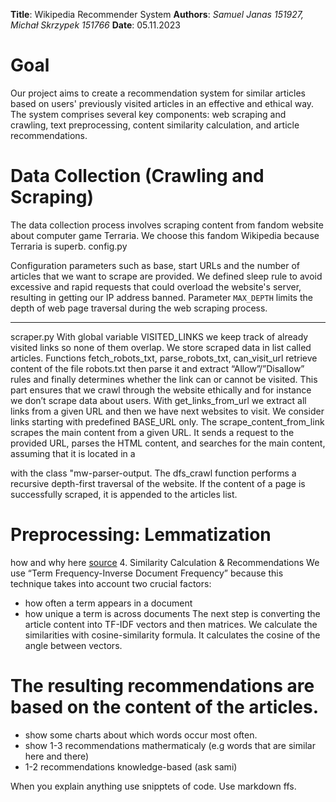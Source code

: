 **Title**: Wikipedia Recommender System
**Authors**: *Samuel Janas 151927, Michał Skrzypek 151766*
**Date**: 05.11.2023

# Goal

Our project aims to create a recommendation system for similar articles based on users' previously visited articles in an effective and ethical way. The system comprises several key components: web scraping and crawling, text preprocessing, content similarity calculation, and article recommendations.

# Data Collection (Crawling and Scraping)
The data collection process involves scraping content from fandom website about computer game Terraria. We choose this fandom Wikipedia because Terraria is superb.
config.py
<!-- paste config file here-->
Configuration parameters such as base, start URLs and the number of articles that we want to scrape are provided. We defined sleep rule to avoid  excessive and rapid requests that could overload the website's server, resulting in getting our IP address banned. Parameter ```MAX_DEPTH``` limits the depth of web page traversal during the web scraping process.

---
scraper.py
With global variable VISITED_LINKS we keep track of already visited links so none of them overlap. We store scraped data in list called articles. Functions fetch_robots_txt, parse_robots_txt, can_visit_url retrieve content of the file robots.txt then parse it and extract “Allow”/”Disallow” rules and finally determines whether the link can or cannot be visited. This part ensures that we crawl through the website ethically and for instance we don’t scrape data about users. With get_links_from_url we extract all links from a given URL and then we have next websites to visit. We consider links starting with predefined BASE_URL only.  The scrape_content_from_link scrapes the main content from a given URL. It sends a request to the provided URL, parses the HTML content, and searches for the main content, assuming that it is located in a <div> with the class "mw-parser-output. The dfs_crawl function performs a recursive depth-first traversal of the website. If the content of a page is successfully scraped, it is appended to the articles list.



# Preprocessing: Lemmatization
how and why here [source]("https://www.datacamp.com/community/tutorials/stemming-lemmatization-python")
    4. Similarity Calculation & Recommendations
We use “Term Frequency-Inverse Document Frequency” because this technique takes into account two crucial factors:
- how often a term appears in a document
- how unique a term is across documents
The next step is converting the article content into TF-IDF vectors and then matrices. We calculate the similarities with cosine-similarity formula. It calculates the cosine of the angle between vectors.



# The resulting recommendations are based on the content of the articles.
- show some charts about which words occur most often.
- show 1-3 recommendations mathermaticaly (e.g words that are similar here and there)
- 1-2 recommendations knowledge-based (ask sami)



When you explain anything use snipptets of code. Use markdown ffs.